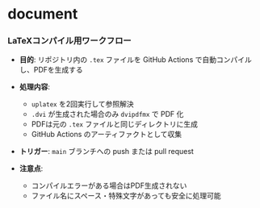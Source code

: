# document

### LaTeXコンパイル用ワークフロー

- **目的**: リポジトリ内の `.tex` ファイルを GitHub Actions で自動コンパイルし、PDFを生成する  
- **処理内容**:  
  - `uplatex` を2回実行して参照解決  
  - `.dvi` が生成された場合のみ `dvipdfmx` で PDF 化  
  - PDFは元の `.tex` ファイルと同じディレクトリに生成  
  - GitHub Actions のアーティファクトとして収集  

- **トリガー**: `main` ブランチへの push または pull request  
- **注意点**:  
  - コンパイルエラーがある場合はPDF生成されない  
  - ファイル名にスペース・特殊文字があっても安全に処理可能  
